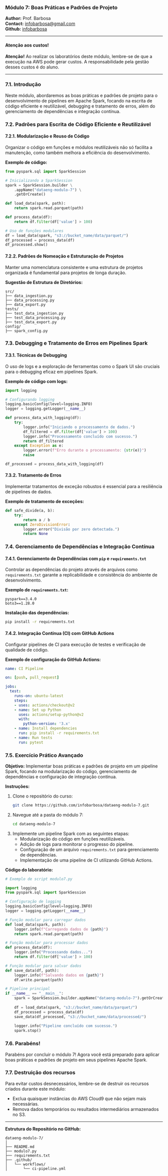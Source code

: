 ### Módulo 7: Boas Práticas e Padrões de Projeto

**Author:** Prof. Barbosa  
**Contact:** infobarbosa@gmail.com  
**Github:** [infobarbosa](https://github.com/infobarbosa)

---

#### Atenção aos custos!
**Atenção!** Ao realizar os laboratórios deste módulo, lembre-se de que a execução na AWS pode gerar custos. A responsabilidade pela gestão desses custos é do aluno.

---

### 7.1. Introdução
Neste módulo, abordaremos as boas práticas e padrões de projeto para o desenvolvimento de pipelines em Apache Spark, focando na escrita de código eficiente e reutilizável, debugging e tratamento de erros, além do gerenciamento de dependências e integração contínua.

### 7.2. Padrões para Escrita de Código Eficiente e Reutilizável
#### 7.2.1. Modularização e Reuso de Código
Organizar o código em funções e módulos reutilizáveis não só facilita a manutenção, como também melhora a eficiência do desenvolvimento.

**Exemplo de código:**
```python
from pyspark.sql import SparkSession

# Inicializando a SparkSession
spark = SparkSession.builder \
    .appName("dataeng-modulo-7") \
    .getOrCreate()

def load_data(spark, path):
    return spark.read.parquet(path)

def process_data(df):
    return df.filter(df['value'] > 100)

# Uso de funções modulares
df = load_data(spark, "s3://bucket_name/data/parquet/")
df_processed = process_data(df)
df_processed.show()
```

#### 7.2.2. Padrões de Nomeação e Estruturação de Projetos
Manter uma nomenclatura consistente e uma estrutura de projetos organizada é fundamental para projetos de longa duração.

**Sugestão de Estrutura de Diretórios:**
```
src/
├── data_ingestion.py
├── data_processing.py
├── data_export.py
tests/
├── test_data_ingestion.py
├── test_data_processing.py
├── test_data_export.py
config/
├── spark_config.py
```

### 7.3. Debugging e Tratamento de Erros em Pipelines Spark
#### 7.3.1. Técnicas de Debugging
O uso de logs e a exploração de ferramentas como o Spark UI são cruciais para o debugging eficaz em pipelines Spark.

**Exemplo de código com logs:**
```python
import logging

# Configurando logging
logging.basicConfig(level=logging.INFO)
logger = logging.getLogger(__name__)

def process_data_with_logging(df):
    try:
        logger.info("Iniciando o processamento de dados.")
        df_filtered = df.filter(df['value'] > 100)
        logger.info("Processamento concluído com sucesso.")
        return df_filtered
    except Exception as e:
        logger.error(f"Erro durante o processamento: {str(e)}")
        raise

df_processed = process_data_with_logging(df)
```

#### 7.3.2. Tratamento de Erros
Implementar tratamentos de exceção robustos é essencial para a resiliência de pipelines de dados.

**Exemplo de tratamento de exceções:**
```python
def safe_divide(a, b):
    try:
        return a / b
    except ZeroDivisionError:
        logger.error("Divisão por zero detectada.")
        return None
```

### 7.4. Gerenciamento de Dependências e Integração Contínua
#### 7.4.1. Gerenciamento de Dependências com `pip` e `requirements.txt`
Controlar as dependências do projeto através de arquivos como `requirements.txt` garante a replicabilidade e consistência do ambiente de desenvolvimento.

**Exemplo de `requirements.txt`:**
```
pyspark==3.4.0
boto3==1.28.0
```

**Instalação das dependências:**
```bash
pip install -r requirements.txt
```

#### 7.4.2. Integração Contínua (CI) com GitHub Actions
Configurar pipelines de CI para execução de testes e verificação de qualidade de código.

**Exemplo de configuração do GitHub Actions:**
```yaml
name: CI Pipeline

on: [push, pull_request]

jobs:
  test:
    runs-on: ubuntu-latest
    steps:
    - uses: actions/checkout@v2
    - name: Set up Python
      uses: actions/setup-python@v2
      with:
        python-version: '3.x'
    - name: Install dependencies
      run: pip install -r requirements.txt
    - name: Run tests
      run: pytest
```

### 7.5. Exercício Prático Avançado
**Objetivo:** Implementar boas práticas e padrões de projeto em um pipeline Spark, focando na modularização do código, gerenciamento de dependências e configuração de integração contínua.

**Instruções:**
1. Clone o repositório do curso:
   ```bash
   git clone https://github.com/infobarbosa/dataeng-modulo-7.git
   ```
2. Navegue até a pasta do módulo 7:
   ```bash
   cd dataeng-modulo-7
   ```
3. Implemente um pipeline Spark com as seguintes etapas:
   - Modularização do código em funções reutilizáveis.
   - Adição de logs para monitorar o progresso do pipeline.
   - Configuração de um arquivo `requirements.txt` para gerenciamento de dependências.
   - Implementação de uma pipeline de CI utilizando GitHub Actions.

**Código do laboratório:**
```python
# Exemplo de script modulo7.py

import logging
from pyspark.sql import SparkSession

# Configuração de logging
logging.basicConfig(level=logging.INFO)
logger = logging.getLogger(__name__)

# Função modular para carregar dados
def load_data(spark, path):
    logger.info(f"Carregando dados de {path}")
    return spark.read.parquet(path)

# Função modular para processar dados
def process_data(df):
    logger.info("Processando dados...")
    return df.filter(df['value'] > 100)

# Função modular para salvar dados
def save_data(df, path):
    logger.info(f"Salvando dados em {path}")
    df.write.parquet(path)

# Pipeline principal
if __name__ == "__main__":
    spark = SparkSession.builder.appName("dataeng-modulo-7").getOrCreate()
    
    df = load_data(spark, "s3://bucket_name/data/parquet/")
    df_processed = process_data(df)
    save_data(df_processed, "s3://bucket_name/data/processed/")
    
    logger.info("Pipeline concluído com sucesso.")
    spark.stop()
```

### 7.6. Parabéns!
Parabéns por concluir o módulo 7! Agora você está preparado para aplicar boas práticas e padrões de projeto em seus pipelines Apache Spark.

### 7.7. Destruição dos recursos
Para evitar custos desnecessários, lembre-se de destruir os recursos criados durante este módulo:
- Exclua quaisquer instâncias do AWS Cloud9 que não sejam mais necessárias.
- Remova dados temporários ou resultados intermediários armazenados no S3.

---

**Estrutura do Repositório no GitHub:**
```
dataeng-modulo-7/
│
├── README.md
├── modulo7.py
├── requirements.txt
├── .github/
│   └── workflows/
│       └── ci-pipeline.yml
```
